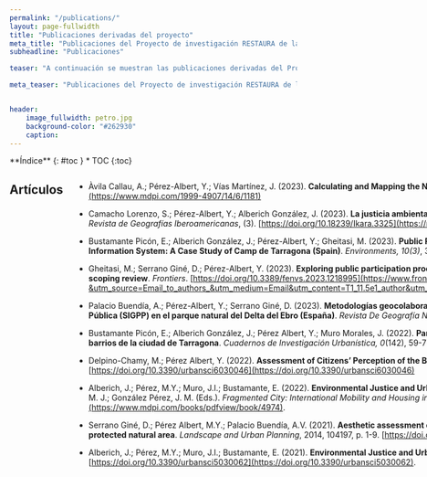 ```yaml
---
permalink: "/publications/"
layout: page-fullwidth
title: "Publicaciones derivadas del proyecto"
meta_title: "Publicaciones del Proyecto de investigación RESTAURA de la Universitat Rovira i Virgili (URV). Investigadora principal (IP): Maria Yolanda Pérez Albert. Publicacions del Projecte d'investigació RESTAURA de la Universitat Rovira i Virgili (URV)."
subheadline: "Publicaciones"

teaser: "A continuación se muestran las publicaciones derivadas del Proyecto RESTAURA, organizadas por categorias."

meta_teaser: "Publicaciones del Proyecto de investigación RESTAURA de la Universitat Rovira i Virgili (URV). Investigadora principal (IP): Maria Yolanda Pérez Albert. Publicacions del Projecte d'investigació RESTAURA de la Universitat Rovira i Virgili (URV)."


header:
    image_fullwidth: petro.jpg
    background-color: "#262930"
    caption: 
---
```


<!--more-->

<div class="row">
<div class="medium-4 medium-push-8 columns" markdown="1">
<div class="panel radius" markdown="1">
**Índice**
{: #toc }
*  TOC
{:toc}
</div>
</div><!-- /.medium-4.columns -->



<div class="medium-8 medium-pull-4 columns" markdown="1">


## Artículos
- Àvila Callau, A.; Pérez-Albert, Y.; Vías Martínez, J. (2023). __Calculating and Mapping the Naturalness of Peri-Urban Greenways__. *Forests, 14*, 1181. [https://doi.org/10.3390/f14061181](https://www.mdpi.com/1999-4907/14/6/1181)

- Camacho Lorenzo, S.; Pérez-Albert, Y.; Alberich González, J. (2023). __La justicia ambiental en ciudades latinoamericanas. Una revisión de los indicadores utilizados para su análisis__. *Ikara. Revista de Geografías Iberoamericanas*, (3). [https://doi.org/10.18239/Ikara.3325](https://revista.uclm.es/index.php/ikara/article/view/3325)
    
- Bustamante Picón, E.; Alberich González, J.; Pérez-Albert, Y.; Gheitasi, M. (2023). __Public Risk Perception of the Petrochemical Industry, Measured Using a Public Participation Geographic Information System: A Case Study of Camp de Tarragona (Spain)__. *Environments, 10(3)*, 36. [https://doi.org/10.3390/environments10030036](https://doi.org/10.3390/environments10030036)

- Gheitasi, M.; Serrano Giné, D.; Pérez-Albert, Y. (2023). __Exploring public participation process and its differing degrees in influencing risk perception within the petrochemical industry: a scoping review__. *Frontiers*. [https://doi.org/10.3389/fenvs.2023.1218995](https://www.frontiersin.org/articles/10.3389/fenvs.2023.1218995/full?&utm_source=Email_to_authors_&utm_medium=Email&utm_content=T1_11.5e1_author&utm_campaign=Email_publication&field=&journalName=Frontiers_in_Environmental_Science&id=1218995)

- Palacio Buendía, A.; Pérez-Albert, Y.; Serrano Giné, D. (2023). __Metodologías geocolaborativas y manejo de áreas protegidas. Un Sistema de Información Geográfica de Participación Pública (SIGPP) en el parque natural del Delta del Ebro (España)__. *Revista De Geografía Norte Grande*, (86). [Artículo](https://redae.uc.cl/index.php/RGNG/article/view/28033)

- Bustamante Picón, E.; Alberich González, J.; Pérez Albert, Y.; Muro Morales, J. (2022). __Parques urbanos, activos de salud y personas mayores. Un análisis de justicia espacial en los barrios de la ciudad de Tarragona__. *Cuadernos de Investigación Urbanística, 0*(142), 59-77. [https://doi.org/10.20868/ciur.2022.142.4887](https://doi.org/10.20868/ciur.2022.142.4887)
    
- Delpino-Chamy, M.; Pérez Albert, Y. (2022). __Assessment of Citizens’ Perception of the Built Environment throughout Digital Platforms: A Scoping Review__. *Urban Science*. 2022; 6(3):46. [https://doi.org/10.3390/urbansci6030046](https://doi.org/10.3390/urbansci6030046)
    
- Alberich, J.; Pérez, M.Y.; Muro, J.I.; Bustamante, E. (2022). __Environmental Justice and Urban Parks. A Case Study Applied to Tarragona (Spain)__. Parreño Castellano, J. M.; Piñeira-Mantiñán, M. J.; González Pérez, J. M. (Eds.). *Fragmented City: International Mobility and Housing in Spain* (p. 113-130). *Urban Science*. [https://doi.org/10.3390/books978-3-0365-2829-8](https://www.mdpi.com/books/pdfview/book/4974).

- Serrano Giné, D.; Pérez Albert, M.Y.; Palacio Buendía, A.V. (2021). __Aesthetic assessment of the landscape using psychophysical and psychological models: Comparative analysis in a protected natural area__. *Landscape and Urban Planning*, 2014, 104197, p. 1-9. [https://doi.org/10.1016/j.landurbplan.2021.104197](https://doi.org/10.1016/j.landurbplan.2021.104197).
    
- Alberich, J.; Pérez, M.Y.; Muro, J.I.; Bustamante, E. (2021). __Environmental Justice and Urban Parks. A Case Study Applied to Tarragona (Spain)__. *Urban Science*. 2021; 5(3):62. [https://doi.org/10.3390/urbansci5030062](https://doi.org/10.3390/urbansci5030062).



## Seminarios y congresos

- Bustamante Picón, E.; García Martín, F. M.; Pérez-Albert, Yolanda; Alberich González, J. (2024, enero). __Accessibility to urban green spaces in the city of Cartagena (Spain)__. 2nd Conference on Future Challenges in Sustainable Urban Planning & Territorial Management. Cartagena, España.

- Camacho Lorenzo, S.; Alberich González, J.; Pérez-Albert, Y. (2024, enero). __Climate justice and environmental equity: an analysis of extreme heat exposure in the city of Montevideo, Uruguay__. 2nd Conference on Future Challenges in Sustainable Urban Planning & Territorial Management. Cartagena, España.

- Gheitasi, M.; Pérez-Albert, Y.; Serrano Giné, D. (2024, enero). __Assessing Technological Risk and Landscape Perception in Tehran Oil Refinery: A PPGIS Study__. 2nd Conference on Future Challenges in Sustainable Urban Planning & Territorial Management. Cartagena, España.

- Quintero Sandrea, C.; Pérez-Albert, Y.; Camacho, M.; Frediani, A. (2024, enero). __The soundscape in cultural ecosystem services in urban areas surrounding petrochemical complexes__. Póster presentado en el 2nd Conference on Future Challenges in Sustainable Urban Planning & Territorial Management. Cartagena, España. [SUPTM_CarolinaQuintero.pdf](https://rovira-my.sharepoint.com/:b:/g/personal/restaura_project_epp_urv_cat/ESoxnoFKmeRLq0YVDOUtiOEBx4KZrgUTnXlTvial3H3Zpw?e=rfmIA5)

- Delpino-Chamy, M. (2023, diciembre). __SENSUR Sensor Urbano: plataforma digital de participación ciudadana para mapear la percepción sobre el espacio urbano__. VII Congreso ISUF-H "Forma urbana para un buen vivir: miradas interdisciplinarias". Santiago de Chile, Chile.

- Quintero Sandrea, C. A.; Frediani, A. (2023, diciembre). __El paisaje sonoro: comunicación y temporalidad del espacio urbano__. VII Congreso ISUF-H "Forma urbana para el buen vivir: miradas interdisciplinarias". Santiago de Chile, Chile.

- Delpino-Chamy, M. (2023, noviembre). __VISUALIZING CITIZENS'S PERCEPTIONS. Subjective indicators for the assessment of urban environments based on digitals platforms__. ICSC-CITIES 2023 VI Ibero-American Congress of Smart Cities. Mexico City and Cuernavaca, Mexico. 

- Delpino-Chamy, M.; Herrera, Y.; Pérez-Albert, Y. (2023, noviembre). __Plataforma participativa digital para la evaluación comunitaria y técnica de servicios ecosistémicos culturales__. 4th International ESP Latin America and Caribbean Conference. La Serena, Chile.

- Delpino-Chamy, M.; Pérez-Albert, Y.; Cerda Inostroza, C.; Fernández Covarrubias, A. (2023, octubre). __Planificación ecológica en zonas urbanas mediante el mapeo participativo digital de Servicios Ecosistémicos Culturales. El caso de Hualpén en el Área Metropolitana de Concepción, Chile__. 13º Encuentro de Diseño Urbano. Talca, Chile.

- Bustamante Picón, E.; Alberich González, J.; Raventós Torner, R. D. (2023, septiembre). __Sistema de Información Geográfica de Participación Pública (SIGPP) para conocer la percepción del riesgo petroquímico__. XVI Congreso Internacional de Antropología. A Coruña, España.

- Bustamante Picón, E.; Pérez Albert, Y.; Alberich González, J. (2023, septiembre). __Accesibilidad a las zonas verdes urbanas de Tarragona, España__. Póster presentado en el 9º Congreso EUGEO de la Association of Geographical Societies in Europe, Barcelona, España. [EUGEO_EdgarBustamante.pdf](https://rovira-my.sharepoint.com/:b:/g/personal/restaura_project_epp_urv_cat/EfklIUGwbBpMsr4ItQS9-voB4fcCNcB64P3MyaFPKJj3HA?e=95FgFD)
  
- Camacho Lorenzo, S.; Pérez Albert, Y.; Alberich González, J. (2023, septiembre). __Espacios verdes públicos vs. áreas industriales. Un análisis de inquietudes ambientales en la ciudad de Montevideo, Uruguay__. Póster presentado en el 9º Congreso EUGEO de la Association of Geographical Societies in Europe, Barcelona, España. [EUGEO_SoledadCamacho.pdf](https://rovira-my.sharepoint.com/:b:/g/personal/restaura_project_epp_urv_cat/ETFcpdTZ3SxKnx60RXJu4kMBHg2nH8JV93MxwV5q6v9S9A?e=r3PdrO)
  
- Gheitasi, M.; Pérez Albert, Y.; Serrano Giné, D. (2023, septiembre). __Survey123 as a tool for public participation geographic information systems; A review of its effectiveness and limitations__. Póster presentado en el 9º Congreso EUGEO de la Association of Geographical Societies in Europe, Barcelona, España. [EUGEO_MahdiGheitasi.pdf](https://rovira-my.sharepoint.com/:b:/g/personal/restaura_project_epp_urv_cat/EUEyqCZHMNZAnZKAHrHg6vYBSzVj-dBRlCwmwTAS2bf2ug?e=2YfpU1)
  
- Quintero Sandrea, C.; Pérez Albert, Y. (2023, septiembre). __El paisaje entre la industria y los asentamientos humanos. ¿Conflicto u oportunidad?__. Póster presentado en el 9º Congreso EUGEO de la Association of Geographical Societies in Europe, Barcelona, España. [EUGEO_CarolinaQuintero_2.pdf ](https://rovira-my.sharepoint.com/:b:/g/personal/restaura_project_epp_urv_cat/EU8ygVoJqkJJnJmZ6I-y8bgBrxQdUDGgFk_gcambghtTlA?e=stnVbJ)
  
- Quintero Sandrea, C.; Pérez Albert, Y. (2023, septiembre). __La cartografía participativa, herramienta para reconocer los servicios ecosistémicos culturales en el área urbana aledaña al complejo petroquímico El Tablazo, Venezuela__. Póster presentado en el 9º Congreso EUGEO de la Association of Geographical Societies in Europe, Barcelona, España. [EUGEO_CarolinaQuintero_1.pdf](https://rovira-my.sharepoint.com/:b:/g/personal/restaura_project_epp_urv_cat/EcfJYdeioipOnElQHihSm_oB853nDJ7cYtDRnhDTYimYDg?e=2FTSM3)

- Àvila Callau, A.; Pérez Albert, Y.; Alberich González, J. (2023, septiembre). __Proposta metodològica d’un SIGPP per analitzar la percepció del paisatge i les activitats ludicoesportives al periurbà del Camp de Tarragona__ . Comunicación presentada en el 9º Congreso EUGEO de la Association of Geographical Societies in Europe, Barcelona, España. 

- Camacho Lorenzo, S.; Alberich González, J.; Pérez-Albert, Y. (2023). __Uso de indicadores para medir la justicia ambiental en América Latina__. En Gusman, I., Pérez Guilarte, Y., Cidras, D., Vila Vázquez, J.I., Lois González R. (Ed.), _X CONGRESO INTERNACIONAL DE GEOGRAFÍA DE AMÉRICA LATINA. América Latina ante los (nuevos) retos de la justicia social y ambiental_. Organizado por la Asociación Española de Geografía de América Latina (AGE-AL). Santiago de Compostela, España, p.673-688. [libro](http://www.ageal.es/ageal/resources/source/X%20Congreso/web%20Libro.pdf)

- Delpino-Chamy, M. (2023, junio). __SENSUR Urban Sensor: A participatory digital platform for citizens' assessment of urban environments__. Ecocity World Summit. Londres, Reino Unido.

- Quintero Sandrea, C.; Frediani, A.; Camacho, M.; Saladié, S. (2022, octubre). __Los servicios ecosistémicos culturales en la planificación de las ciudades__. Póster presentado al VI Congreso Internacional de Investigación Estudiantil Universitaria, XI Congreso Venezolano de Investigación Estudiantil, XII Jornadas Nacionales de Investigación Estudiantil, III Encuentro Iberoamericano de Estudiantes Investigadores, Maracaibo, Venezuela. 
    
- Bustamante Picón, E.; Alberich González, J.; Pérez-Albert, Y.; Muro Morales, J. I. (2022). __Parques urbanos, activos de salud y personas mayopres. Un análisis de justicia espacial en los barrios de la ciudad de Tarragona__. En Higueras García, E. y García-González, M. C. (Ed.), _VI CONGRESO INTERNACIONAL ISUF-H Forma urbana y resiliencia: los desafíos de salud integral y el cambio climático = VI INTERNATIONAL SEMINAR ON URBAN FORM-HISPANIC Urban form and resilience: the challenges of comprehensive health and climate change de Cuadernos de Investigación Urbanística_, 142, 59-77. Madrid: Escuela Técnica Superior de Arquitectura de Madrid, España. DOI: [https://doi.org/10.20868/ciur.2022.142](https://doi.org/10.20868/ciur.2022.142)
    
- Àvila Callau, A.; Pérez Albert, Y.; Serrano Giné, D. (2021, diciembre). __La calidad de la IGV para el análisis territorial__. Póster presentado al XXVII Congreso de la Asociación Española de Geografía (AGE), Ciudad de la Laguna, Tenerife, España.
    
- Àvila Callau, A.; Pérez Albert, Y.; Alberich González, J. (2021, diciembre). __Propuesta metodológica de un SIGPP para analizar el uso público y la percepción del paisaje en Tarragona__. Póster presentado al XXVII Congreso de la Asociación Española de Geografía (AGE), Ciudad de la Laguna, Tenerife, España. (___Diploma al mejor póster del congreso___)

- Alberich González, J.; Pérez Albert, M. Y.; Balart Casas, A.; Muro Morales, J. I. (2021). __Propuesta metodológica para el estudio de la justicia espacial en relación con los parques urbanos. Un caso aplicado a Tarragona__ en: *La reconfiguración capitalista de los espacios urbanos: transformaciones y desigualdades*, XV Coloquio de Geografía Urbana. Editores: Parreño Castellano, J. M. y Moreno Medina, C. J. Servicio de Publicaciones y Difusión Científica de la Universidad de Las Palmas de Gran Canaria, Las Palmas de Gran Canaria, España, p. 167-184. [https://doi.org/10.20420/1642.2021.383](https://doi.org/10.20420/1642.2021.383) 


## Otros

- Camacho Lorenzo, S. (2023). __Calidad de vida, justicia ambiental y residuos urbanos__. Charla brindada a los estudiantes del curso de Geografía Humana de la Licienciatura en Geografía de la Universidad de la República. Montevideo, Uruguay. [Foto 1](https://rovira-my.sharepoint.com/:i:/g/personal/restaura_project_epp_urv_cat/EXXux5OwPQJAp3W9KAWB-q4BEKviYq3qEePkTLjgA_o-eg?e=jbrNUG) [Foto 2](https://rovira-my.sharepoint.com/:i:/g/personal/restaura_project_epp_urv_cat/EZYyyqIaqklBvypb52swemkB-H9ZivjPjgEXbcW7-tY8Bw?e=MGMr3R)

- Camacho Lorenzo, S. (2023, noviembre). __Perspectivas para la investigación en equidad ambiental urbana en Uruguay__. VII Jornadas de Cartografía / VI Jornadas de Geofísica / IV Jornadas de Geografía / I Jornadas de Historia. Instituto Panamericano de Geografía e Historia, Sección Nacional de la República Oriental del Uruguay. Montevideo, Uruguay.

## Divulgación

- Universidad de Concepción. (2023, 31 de mayo). Geógrafo español realiza su investigación doctoral en el Laboratorio de Estudios Urbanos de la FAUG. _Noticias FAUG_. [http://faug.udec.cl/?g1_work=geografo-espanol-realiza-su-investigacion-doctoral-en-el-laboratorio-de-estudios-urbanos-de-la-faug](http://faug.udec.cl/?g1_work=geografo-espanol-realiza-su-investigacion-doctoral-en-el-laboratorio-de-estudios-urbanos-de-la-faug)
- Alberich, J. (2023, 17 de mayo). Sobre la percepció del risc petroquímic. _Diari de Tarragona_. Versión digital: [https://www.diaridetarragona.com/opinion/tribunas/sobre-la-percepcio-del-risc-petroquimic-CH15210651](https://www.diaridetarragona.com/opinion/tribunas/sobre-la-percepcio-del-risc-petroquimic-CH15210651) . Versión PDF: [Aquí.](https://rovira-my.sharepoint.com/:b:/g/personal/restaura_project_epp_urv_cat/EYecMKGsYq1Hum3N_kwEDl4Bec3Yt4YhWsL699aL5Fs4iQ?e=zUJ4Ly)

![logo](/restaura/images/logo_nou_redim-modified2.png)



</div><!-- /.medium-8.columns -->
</div><!-- /.row -->

